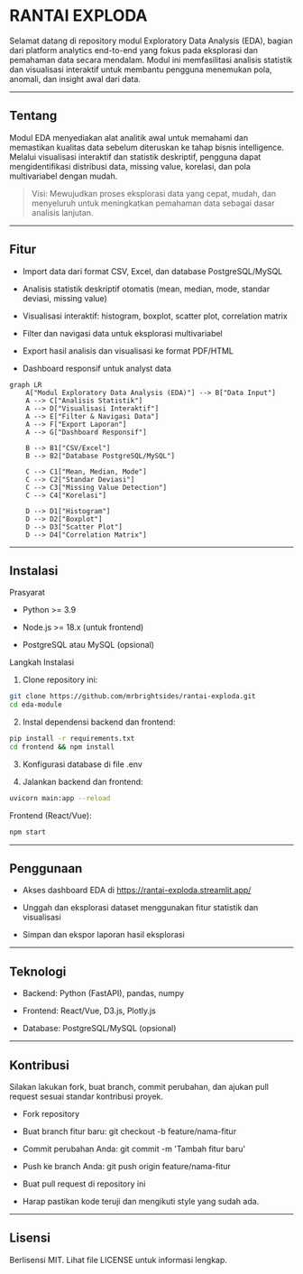 # RANTAI EXPLODA

Selamat datang di repository modul Exploratory Data Analysis (EDA), bagian dari platform analytics end-to-end yang fokus pada eksplorasi dan pemahaman data secara mendalam. Modul ini memfasilitasi analisis statistik dan visualisasi interaktif untuk membantu pengguna menemukan pola, anomali, dan insight awal dari data.

---

## Tentang

Modul EDA menyediakan alat analitik awal untuk memahami dan memastikan kualitas data sebelum diteruskan ke tahap bisnis intelligence. Melalui visualisasi interaktif dan statistik deskriptif, pengguna dapat mengidentifikasi distribusi data, missing value, korelasi, dan pola multivariabel dengan mudah.

> Visi: Mewujudkan proses eksplorasi data yang cepat, mudah, dan menyeluruh untuk meningkatkan pemahaman data sebagai dasar analisis lanjutan.

---

## Fitur

- Import data dari format CSV, Excel, dan database PostgreSQL/MySQL

- Analisis statistik deskriptif otomatis (mean, median, mode, standar deviasi, missing value)

- Visualisasi interaktif: histogram, boxplot, scatter plot, correlation matrix

- Filter dan navigasi data untuk eksplorasi multivariabel

- Export hasil analisis dan visualisasi ke format PDF/HTML

- Dashboard responsif untuk analyst data

```mermaid
graph LR
    A["Modul Exploratory Data Analysis (EDA)"] --> B["Data Input"]
    A --> C["Analisis Statistik"]
    A --> D["Visualisasi Interaktif"]
    A --> E["Filter & Navigasi Data"]
    A --> F["Export Laporan"]
    A --> G["Dashboard Responsif"]

    B --> B1["CSV/Excel"]
    B --> B2["Database PostgreSQL/MySQL"]

    C --> C1["Mean, Median, Mode"]
    C --> C2["Standar Deviasi"]
    C --> C3["Missing Value Detection"]
    C --> C4["Korelasi"]

    D --> D1["Histogram"]
    D --> D2["Boxplot"]
    D --> D3["Scatter Plot"]
    D --> D4["Correlation Matrix"]
```

---

## Instalasi

Prasyarat
- Python >= 3.9

- Node.js >= 18.x (untuk frontend)

- PostgreSQL atau MySQL (opsional)

Langkah Instalasi
1. Clone repository ini:
```bash
git clone https://github.com/mrbrightsides/rantai-exploda.git
cd eda-module
```

2. Instal dependensi backend dan frontend:
```bash
pip install -r requirements.txt
cd frontend && npm install
```

3. Konfigurasi database di file .env

4. Jalankan backend dan frontend:
```bash
uvicorn main:app --reload
```
Frontend (React/Vue):
```bash
npm start
```

---

## Penggunaan

- Akses dashboard EDA di https://rantai-exploda.streamlit.app/

- Unggah dan eksplorasi dataset menggunakan fitur statistik dan visualisasi

- Simpan dan ekspor laporan hasil eksplorasi

---

## Teknologi

- Backend: Python (FastAPI), pandas, numpy

- Frontend: React/Vue, D3.js, Plotly.js

- Database: PostgreSQL/MySQL (opsional)

---

## Kontribusi
Silakan lakukan fork, buat branch, commit perubahan, dan ajukan pull request sesuai standar kontribusi proyek.

- Fork repository

- Buat branch fitur baru: git checkout -b feature/nama-fitur

- Commit perubahan Anda: git commit -m 'Tambah fitur baru'

- Push ke branch Anda: git push origin feature/nama-fitur

- Buat pull request di repository ini

- Harap pastikan kode teruji dan mengikuti style yang sudah ada.

---

## Lisensi

Berlisensi MIT. Lihat file LICENSE untuk informasi lengkap.
